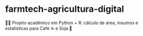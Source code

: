 # farmtech-agricultura-digital
🚜🌱 Projeto acadêmico em Python + R: cálculo de área, insumos e estatísticas para Café ☕ e Soja 🌾

